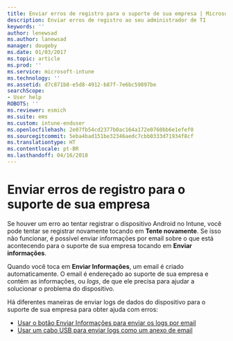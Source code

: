 ```yaml
---
title: Enviar erros de registro para o suporte de sua empresa | Microsoft Docs
description: Enviar erros de registro ao seu administrador de TI
keywords: ''
author: lenewsad
ms.author: lanewsad
manager: dougeby
ms.date: 01/03/2017
ms.topic: article
ms.prod: ''
ms.service: microsoft-intune
ms.technology: ''
ms.assetid: d7c871b8-e5d8-4912-b87f-7e6bc59897be
searchScope:
- User help
ROBOTS: ''
ms.reviewer: esmich
ms.suite: ems
ms.custom: intune-enduser
ms.openlocfilehash: 2e07fb54cd2377b0ac164a172e0760bb6e1efef0
ms.sourcegitcommit: 5eba4bad151be32346aedc7cbb0333d71934f8cf
ms.translationtype: HT
ms.contentlocale: pt-BR
ms.lasthandoff: 04/16/2018
---
```

# <a name="send-enrollment-errors-to-your-company-support"></a>Enviar erros de registro para o suporte de sua empresa

Se houver um erro ao tentar registrar o dispositivo Android no Intune, você pode tentar se registrar novamente tocando em **Tente novamente**. Se isso não funcionar, é possível enviar informações por email sobre o que está acontecendo para o suporte de sua empresa tocando em **Enviar informações**.

Quando você toca em **Enviar Informações**, um email é criado automaticamente. O email é endereçado ao suporte de sua empresa e contém as informações, ou _logs_, de que ele precisa para ajudar a solucionar o problema do dispositivo.

Há diferentes maneiras de enviar logs de dados do dispositivo para o suporte de sua empresa para obter ajuda com erros:

- [Usar o botão Enviar Informações para enviar os logs por email](send-logs-to-your-it-admin-by-email-android.md)
- [Usar um cabo USB para enviar logs como um anexo de email](send-logs-to-your-it-admin-using-cable-android.md)
